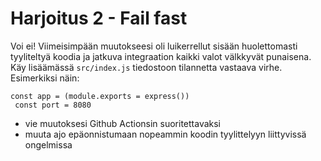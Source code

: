 # Harjoitus 2 - Fail fast

Voi ei! Viimeisimpään muutokseesi oli luikerrellut sisään huolettomasti tyyliteltyä koodia ja jatkuva integraation kaikki valot välkkyvät punaisena. Käy lisäämässä `src/index.js` tiedostoon tilannetta vastaava virhe. Esimerkiksi näin:

```
const app = (module.exports = express())
 const port = 8080
```

- vie muutoksesi Github Actionsin suoritettavaksi
- muuta ajo epäonnistumaan nopeammin koodin tyylittelyyn liittyvissä ongelmissa
